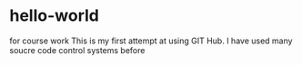 # hello-world
for course work
This is my first attempt at using GIT Hub. I have used many soucre code control systems before 
